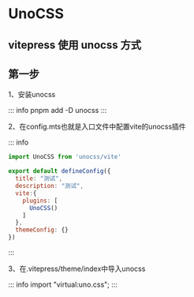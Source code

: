 # UnoCSS

## vitepress 使用 unocss 方式

## 第一步 

1、安装unocss

::: info
pnpm add -D unocss
:::


2、在config.mts也就是入口文件中配置vite的unocss插件

::: info
``` javascript
import UnoCSS from 'unocss/vite'

export default defineConfig({
  title: "测试",
  description: "测试",
  vite:{
    plugins: [
      UnoCSS()
    ]
  },
  themeConfig: {}
})
```
:::


3、在.vitepress/theme/index中导入unocss

::: info
import "virtual:uno.css";
:::
